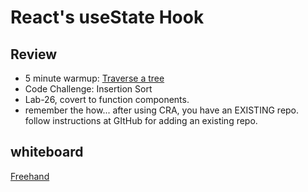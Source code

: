 # React's useState Hook

## Review

- 5 minute warmup: [Traverse a tree](https://replit.com/@rkgallaway/tree-traversal#index.js)
- Code Challenge: Insertion Sort
- Lab-26, covert to function components.
- remember the how...  after using CRA, you have an EXISTING repo.  follow instructions at GItHub for adding an existing repo.

## whiteboard

[Freehand](https://projects.invisionapp.com/freehand/document/X1q2dq0Zo)
